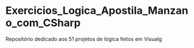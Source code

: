 # Exercicios_Logica_Apostila_Manzano_com_CSharp
Repositório dedicado aos 51 projetos de lógica feitos em Visualg
